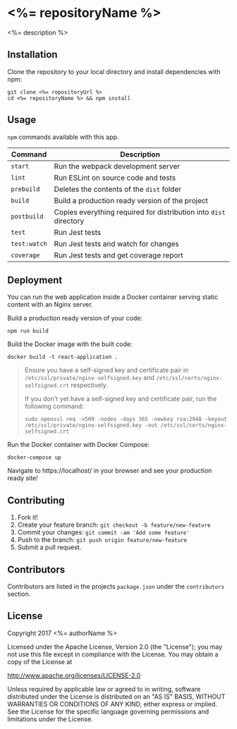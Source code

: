 # <%= repositoryName %>

<%= description %>

## Installation

Clone the repository to your local directory and install dependencies with npm:

```
git clone <%= repositoryUrl %>
cd <%= repositoryName %> && npm install
```

## Usage
`npm` commands available with this app.

|Command|Description|
|---|---|
|`start`|Run the webpack development server|
|`lint`|Run ESLint on source code and tests|
|`prebuild`|Deletes the contents of the `dist` folder|
|`build`|Build a production ready version of the project|
|`postbuild`|Copies everything required for distribution into `dist` directory|
|`test`|Run Jest tests|
|`test:watch`|Run Jest tests and watch for changes|
|`coverage`|Run Jest tests and get coverage report|

## Deployment
You can run the web application inside a Docker container serving static content with an Nginx server.

Build a production ready version of your code:
```
npm run build
```

Build the Docker image with the built code:
```
docker build -t react-application .
```

> Ensure you have a self-signed key and certificate pair in `/etc/ssl/private/nginx-selfsigned.key` and `/etc/ssl/certs/nginx-selfsigned.crt` respectively.
>
> If you don't yet have a self-signed key and certificate pair, run the following command:
> ```
> sudo openssl req -x509 -nodes -days 365 -newkey rsa:2048 -keyout /etc/ssl/private/nginx-selfsigned.key -out /etc/ssl/certs/nginx-selfsigned.crt
> ```

Run the Docker container with Docker Compose:
```
docker-compose up
```

Navigate to https://localhost/ in your browser and see your production ready site!

## Contributing
1. Fork it!
2. Create your feature branch: `git checkout -b feature/new-feature`
3. Commit your changes: `git commit -am 'Add some feature'`
4. Push to the branch: `git push origin feature/new-feature`
5. Submit a pull request.

## Contributors
Contributors are listed in the projects `package.json` under the `contributors` section.

## License
Copyright 2017 <%= authorName %>

Licensed under the Apache License, Version 2.0 (the "License");
you may not use this file except in compliance with the License.
You may obtain a copy of the License at

http://www.apache.org/licenses/LICENSE-2.0

Unless required by applicable law or agreed to in writing, software
distributed under the License is distributed on an "AS IS" BASIS,
WITHOUT WARRANTIES OR CONDITIONS OF ANY KIND, either express or implied.
See the License for the specific language governing permissions and
limitations under the License.
